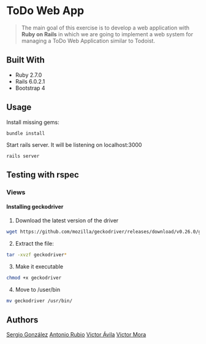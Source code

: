 # ToDo Web App

> The main goal of this exercise is to develop a web application with **Ruby on Rails** in which we are going to implement a web system for managing a ToDo Web Application similar to Todoist.

## Built With

- Ruby 2.7.0
- Rails 6.0.2.1
- Bootstrap 4

## Usage

Install missing gems:

```shell
bundle install
```

Start rails server. It will be listening on localhost:3000

```shell
rails server
```

## Testing with rspec


### Views

#### Installing geckodriver

1. Download the latest version of the driver

```bash
wget https://github.com/mozilla/geckodriver/releases/download/v0.26.0/geckodriver-v0.26.0-linux64.tar.gz
```

2. Extract the file:

```bash
tar -xvzf geckodriver*
```

3. Make it executable

```bash
chmod +x geckodriver
```

4. Move to /user/bin

```bash
mv geckodriver /usr/bin/
```

## Authors

[Sergio González](https://github.com/SergioGonzalezVelazquez)
[Antonio Rubio](https://github.com/4Paloms)
[Victor Ávila](https://github.com/victoravila117)
[Victor Mora](https://github.com/VictorMora97)
